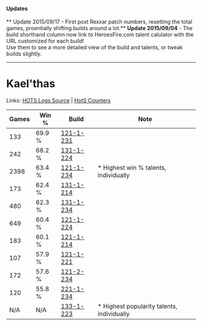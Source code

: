#### Updates
** Update 2015/09/17 - First post Rexxar patch numbers, resetting the total games, proentially shifting builds around a lot.**
**Update 2015/09/04** - The build shorthand column now link to HeroesFire.com talent calulator with the URL customized for each build!  
Use them to see a more detailed view of the build and talents, or tweak builds slightly.

***

# Kael'thas

Links: [HOTS Logs Source](https://www.hotslogs.com/Sitewide/HeroDetails?Hero=Kael'thas) | [HotS Counters](http://hotscounters.com/#/hero/Kael'thas)

Games  | Win %  | Build     | Note
-----  | -----  | -----     | ----
133    | 69.9 % | [121-1-231](http://www.heroesfire.com/hots/talent-calculator/kaelthas#gn7V) | 
242    | 68.2 % | [131-1-224](http://www.heroesfire.com/hots/talent-calculator/kaelthas#h9Xu) | 
2398   | 63.4 % | [121-1-234](http://www.heroesfire.com/hots/talent-calculator/kaelthas#gn7Y) | * Highest win % talents, individually
173    | 62.4 % | [131-1-214](http://www.heroesfire.com/hots/talent-calculator/kaelthas#h9Xk) | 
480    | 62.3 % | [131-1-234](http://www.heroesfire.com/hots/talent-calculator/kaelthas#h9Y2) | 
649    | 60.4 % | [121-1-224](http://www.heroesfire.com/hots/talent-calculator/kaelthas#gn7O) | 
183    | 60.1 % | [121-1-214](http://www.heroesfire.com/hots/talent-calculator/kaelthas#gn7E) | 
107    | 57.9 % | [121-1-221](http://www.heroesfire.com/hots/talent-calculator/kaelthas#gn7L) | 
172    | 57.6 % | [121-2-234](http://www.heroesfire.com/hots/talent-calculator/kaelthas#gnNA) | 
120    | 55.8 % | [221-1-234](http://www.heroesfire.com/hots/talent-calculator/kaelthas#kbGY) | 
N/A    | N/A    | [133-1-223](http://www.heroesfire.com/hots/talent-calculator/kaelthas#hEQN) | * Highest popularity talents, individually

